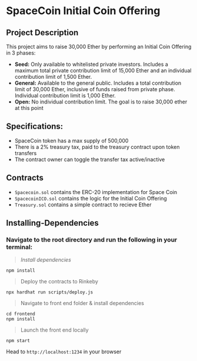 # SpaceCoin Initial Coin Offering
## Project Description
This project aims to raise 30,000 Ether by performing an Initial Coin Offering in 3 phases:
 - **Seed:** Only available to whitelisted private investors. Includes a maximum total private contribution limit of 15,000 Ether and an individual contribution limit of 1,500 Ether.
 - **General:** Available to the general public. Includes a total contribution limit of 30,000 Ether, inclusive of funds raised from private phase. Individual contribution limit is 1,000 Ether. 
 - **Open:** No individual contribution limit. The goal is to raise 30,000 ether at this point
## Specifications:
 - SpaceCoin token has a max supply of 500,000
 - There is a 2% treasury tax, paid to the treasury contract upon token transfers
 - The contract owner can toggle the transfer tax active/inactive
## Contracts

* `Spacecoin.sol` contains the ERC-20 implementation for Space Coin
* `SpacecoinICO.sol` contains the logic for the Initial Coin Offering
* `Treasury.sol` contains a simple contract to recieve Ether

## Installing-Dependencies

### Navigate to the root directory and run the following in your terminal:
> 
> _Install dependencies_

    npm install 

> Deploy the contracts to Rinkeby

    npx hardhat run scripts/deploy.js

> Navigate to front end folder & install dependencies

    cd frontend
    npm install

> Launch the front end locally

    npm start 

Head to `http://localhost:1234` in your browser
